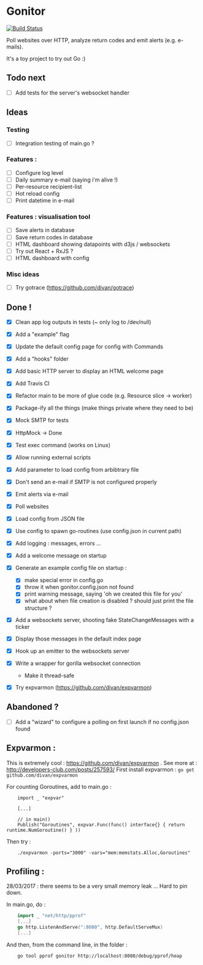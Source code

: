 # Gonitor
[![Build Status](https://travis-ci.org/Kehrlann/gonitor.svg?branch=master)](https://travis-ci.org/Kehrlann/gonitor)

Poll websites over HTTP, analyze return codes and emit alerts (e.g. e-mails).

It's a toy project to try out Go :)

## Todo next
- [ ] Add tests for the server's websocket handler

## Ideas
### Testing 
- [ ] Integration testing of main.go ?

### Features :
- [ ] Configure log level
- [ ] Daily summary e-mail (saying i'm alive !) 
- [ ] Per-resource recipient-list
- [ ] Hot reload config
- [ ] Print datetime in e-mail

### Features : visualisation tool
- [ ] Save alerts in database
- [ ] Save return codes in database
- [ ] HTML dashboard showing datapoints with d3js / websockets
- [ ] Try out React + RxJS ?
- [ ] HTML dashboard with config

### Misc ideas
- [ ] Try gotrace (https://github.com/divan/gotrace)

## Done !
- [x] Clean app log outputs in tests (~ only log to /dev/null)
- [x] Add a "example" flag
- [x] Update the default config page for config with Commands
- [x] Add a "hooks" folder
- [x] Add basic HTTP server to display an HTML welcome page
- [x] Add Travis CI
- [x] Refactor main to be more of glue code (e.g. Resource slice -> worker)
- [x] Package-ify all the things (make things private where they need to be)
- [x] Mock SMTP for tests
- [x] HttpMock -> Done
- [x] Test exec command (works on Linux)
- [x] Allow running external scripts
- [x] Add parameter to load config from arbibtrary file
- [x] Don't send an e-mail if SMTP is not configured properly
- [x] Emit alerts via e-mail
- [x] Poll websites
- [x] Load config from JSON file
- [x] Use config to spawn go-routines (use config.json in current path)
- [x] Add logging : messages, errors ...
- [x] Add a welcome message on startup
- [x] Generate an example config file on startup : 
    - [x] make special error in config.go 
    - [x] throw it when gonitor.config.json not found  
    - [x] print warning message, saying 'oh we created this file for you'
    - [x] what about when file creation is disabled ? should just print the file structure ?
- [x] Add a websockets server, shooting fake StateChangeMessages with a ticker
- [x] Display those messages in the default index page
- [x] Hook up an emitter to the websockets server
- [x] Write a wrapper for gorilla websocket connection
    - Make it thread-safe
- [x] Try expvarmon (https://github.com/divan/expvarmon)


## Abandoned ? 
- [ ] Add a "wizard" to configure a polling on first launch if no config.json found

## Expvarmon :
This is extremely cool : https://github.com/divan/expvarmon . See more at : http://developers-club.com/posts/257593/
First install expvarmon :
`go get github.com/divan/expvarmon`

For counting Goroutines, add to main.go : 
```
    import _ "expvar"
    
    [...]
    
    // in main() 
    Publish("Goroutines", expvar.Func(func() interface{} { return runtime.NumGoroutine() } ))
```

Then try : 
```
    ./expvarmon -ports="3000" -vars="mem:memstats.Alloc,Goroutines"
```


## Profiling :
28/03/2017 : there seems to be a very small memory leak ... Hard to pin down.

In main.go, do :
```go
    import _ "net/http/pprof"
    [...]
	go http.ListenAndServe(":8080", http.DefaultServeMux)
    [...]
```

And then, from the command line, in the folder :
```sh
    go tool pprof gonitor http://localhost:8080/debug/pprof/heap
```
